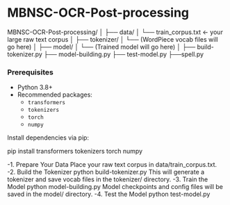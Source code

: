 # MBNSC-OCR-Post-processing

MBNSC-OCR-Post-processing/
│
├── data/
│   └── train_corpus.txt  ← your large raw text corpus
│
├── tokenizer/
│   └── (WordPiece vocab files will go here)
│
├── model/
│   └── (Trained model will go here)
│
├── build-tokenizer.py
├── model-building.py
├── test-model.py
├──spell.py



### Prerequisites

- Python 3.8+
- Recommended packages:
  - `transformers`
  - `tokenizers`
  - `torch`
  - `numpy`

Install dependencies via pip:

pip install transformers tokenizers torch numpy

-1. Prepare Your Data
Place your raw text corpus in data/train_corpus.txt.
-2. Build the Tokenizer
python build-tokenizer.py
This will generate a tokenizer and save vocab files in the tokenizer/ directory.
-3. Train the Model
python model-building.py
Model checkpoints and config files will be saved in the model/ directory.
-4. Test the Model
 python test-model.py
